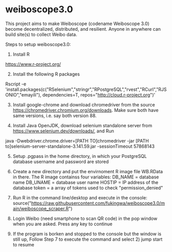 # weiboscope3.0

This project aims to make Weiboscope (codename Weiboscope 3.0) become decentralized, distributed, and resilient. Anyone in anywhere can build site(s) to collect Weibo data.   

Steps to setup weiboscope3.0:

1) Install R

https://www.r-project.org/

2) Install the following R packages

Rscript -e 'install.packages(c("RSelenium","stringr","RPostgreSQL","rvest","RCurl","RJSONIO","emayili"), dependencies=T, repos="http://cloud.r-project.org")'

3) Install google-chrome and download chromedriver from the source https://chromedriver.chromium.org/downloads. Make sure both have same versions, i.e. say both version 88.

4) Install Java OpenJDK, download selenium standalone server from https://www.selenium.dev/downloads/, and Run 

java -Dwebdriver.chrome.driver=[PATH TO]chromedriver -jar [PATH to]selenium-server-standalone-3.141.59.jar -sessionTimeout 57868143

5) Setup .pgpass in the home directory, in which your PostgreSQL database username and password are stored

6) Create a new directory and put the envirnoment R image file WB.RData in there. The R image containss four variables:
DB_NAME = database name
DB_UNAME = database user name
HOSTIP = IP address of the database
token = a array of tokens used to check "permission_denied"

7) Run R in the command line/desktop and execute in the console: source("https://raw.githubusercontent.com/fukingwa/weiboscope3.0/main/weiboscope_scraper.R")

8) Login Weibo (need smartphone to scan QR code) in the pop window when you are asked. Press  any key to continue 

9) If the program is borken and stopped to the console but the window is still up, Follow Step 7 to execute the command and select 2) jump start to resume



